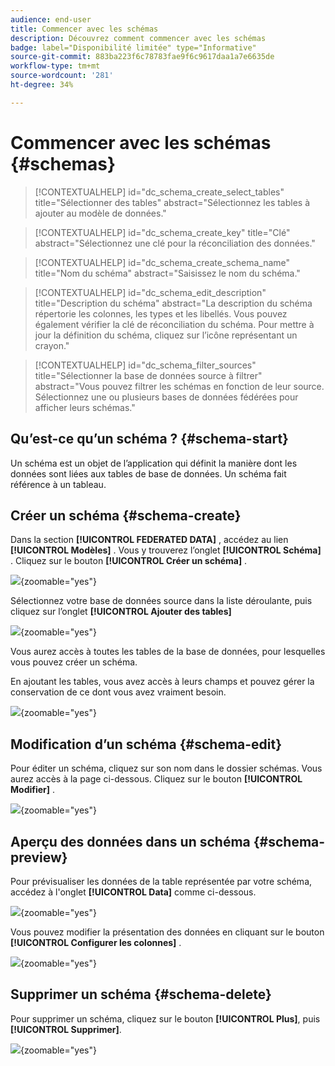 ```yaml
---
audience: end-user
title: Commencer avec les schémas
description: Découvrez comment commencer avec les schémas
badge: label="Disponibilité limitée" type="Informative"
source-git-commit: 883ba223f6c78783fae9f6c9617daa1a7e6635de
workflow-type: tm+mt
source-wordcount: '281'
ht-degree: 34%

---
```


# Commencer avec les schémas {#schemas}


>[!CONTEXTUALHELP]
>id="dc_schema_create_select_tables"
>title="Sélectionner des tables"
>abstract="Sélectionnez les tables à ajouter au modèle de données."

>[!CONTEXTUALHELP]
>id="dc_schema_create_key"
>title="Clé"
>abstract="Sélectionnez une clé pour la réconciliation des données."

>[!CONTEXTUALHELP]
>id="dc_schema_create_schema_name"
>title="Nom du schéma"
>abstract="Saisissez le nom du schéma."


>[!CONTEXTUALHELP]
>id="dc_schema_edit_description"
>title="Description du schéma"
>abstract="La description du schéma répertorie les colonnes, les types et les libellés. Vous pouvez également vérifier la clé de réconciliation du schéma. Pour mettre à jour la définition du schéma, cliquez sur l’icône représentant un crayon."

>[!CONTEXTUALHELP]
>id="dc_schema_filter_sources"
>title="Sélectionner la base de données source à filtrer"
>abstract="Vous pouvez filtrer les schémas en fonction de leur source. Sélectionnez une ou plusieurs bases de données fédérées pour afficher leurs schémas."


## Qu’est-ce qu’un schéma ? {#schema-start}

Un schéma est un objet de l’application qui définit la manière dont les données sont liées aux tables de base de données.
Un schéma fait référence à un tableau.

## Créer un schéma {#schema-create}

Dans la section **[!UICONTROL FEDERATED DATA]** , accédez au lien **[!UICONTROL Modèles]** . Vous y trouverez l’onglet **[!UICONTROL Schéma]** .
Cliquez sur le bouton **[!UICONTROL Créer un schéma]** .

![](assets/schema_create.png){zoomable="yes"}

Sélectionnez votre base de données source dans la liste déroulante, puis cliquez sur l’onglet **[!UICONTROL Ajouter des tables]**

![](assets/schema_tables.png){zoomable="yes"}

Vous aurez accès à toutes les tables de la base de données, pour lesquelles vous pouvez créer un schéma.

En ajoutant les tables, vous avez accès à leurs champs et pouvez gérer la conservation de ce dont vous avez vraiment besoin.

![](assets/schema_fields.png){zoomable="yes"}

## Modification d’un schéma {#schema-edit}

Pour éditer un schéma, cliquez sur son nom dans le dossier schémas. Vous aurez accès à la page ci-dessous.
Cliquez sur le bouton **[!UICONTROL Modifier]** .

![](assets/schema_edit.png){zoomable="yes"}

## Aperçu des données dans un schéma {#schema-preview}

Pour prévisualiser les données de la table représentée par votre schéma, accédez à l&#39;onglet **[!UICONTROL Data]** comme ci-dessous.

![](assets/schema_data.png){zoomable="yes"}

Vous pouvez modifier la présentation des données en cliquant sur le bouton **[!UICONTROL Configurer les colonnes]** .

![](assets/schema_columns.png){zoomable="yes"}

## Supprimer un schéma {#schema-delete}

Pour supprimer un schéma, cliquez sur le bouton **[!UICONTROL Plus]**, puis **[!UICONTROL Supprimer]**.

![](assets/schema_delete.png){zoomable="yes"}